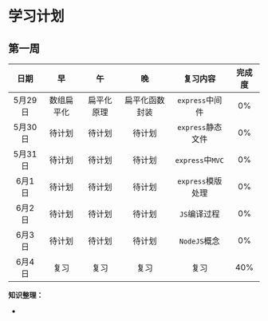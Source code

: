 # 学习计划

## 第一周

| **日期** |   **早**   |   **午**   |     **晚**     |   **复习内容**    | **完成度** |
| :------: | :--------: | :--------: | :------------: | :---------------: | :--------: |
| 5月29日  | 数组扁平化 | 扁平化原理 | 扁平化函数封装 |  `express`中间件  |     0%     |
| 5月30日  |   待计划   |   待计划   |     待计划     | `express`静态文件 |     0%     |
| 5月31日  |   待计划   |   待计划   |     待计划     | `express`中`MVC`  |     0%     |
|  6月1日  |   待计划   |   待计划   |     待计划     | `express`模版处理 |     0%     |
|  6月2日  |   待计划   |   待计划   |     待计划     |   `JS`编译过程    |     0%     |
|  6月3日  |   待计划   |   待计划   |     待计划     |   `NodeJS`概念    |     0%     |
|  6月4日  |    复习    |    复习    |      复习      |       复习        |    40%     |

**知识整理：**

- 


